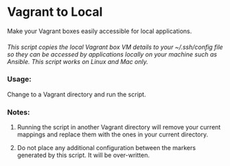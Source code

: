 # Vagrant to Local
Make your Vagrant boxes easily accessible for local applications.

####
_This script copies the local Vagrant box VM details to your ~/.ssh/config file so they can be accessed by applications locally on your machine such as Ansible. This script works on Linux and Mac only._

### Usage:
Change to a Vagrant directory and run the script. 

### Notes:
1) Running the script in another Vagrant directory will remove your current mappings and replace them with the ones in your current directory.

2) Do not place any additional configuration between the markers generated by this script. It will be over-written.
